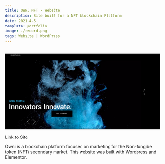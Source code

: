 ```yaml
---
title: OWNI NFT - Website
description: Site built for a NFT blockchain Platform
date: 2021-4-5
template: portfolio
image: ./record.png
tags: Website | WordPress
---
```


<br> 



 <img alt="Owni" src="/record.png">
 
[Link to Site](https://ownisite.fod.ekb.mybluehost.me/)

Owni is a blockchain platform focused on marketing for the Non-fungibe token (NFT) secondary market. This website was built with Wordpress and Elementor. 
